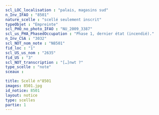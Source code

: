 ```yaml
---
scl_LOC_localisation : "palais, magasins sud"
n_Inv_IFAO : "8501"
nature_scelle : "scellé seulement inscrit"
typeObjet : "Empreinte"
scl_PHO_no_photo_IFAO : "NU_2009_3387"
scl_us_PHA_PhasedOccupation : "Phase 1, dernier état (incendié)."
n_Inv_CSA : "3032"
scl_NOT_nom_note : "N8501"
fid_loc : "1"
scl_US_us_nom : "2635"
fid_US : "3"
scl_NOT_transcription : "[…]nwt ?"
type_scelle : "note"
sceaux :

title: Scellé n°8501
images: 8501.jpg
id_notice: 8501
layout: notice
type: scelles
partie: 1
---
```

